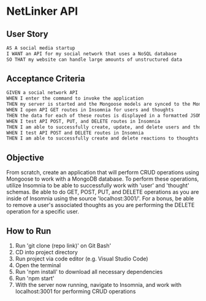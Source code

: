 # NetLinker API

## User Story

```md
AS A social media startup
I WANT an API for my social network that uses a NoSQL database
SO THAT my website can handle large amounts of unstructured data
```

## Acceptance Criteria

```md
GIVEN a social network API
WHEN I enter the command to invoke the application
THEN my server is started and the Mongoose models are synced to the MongoDB database
WHEN I open API GET routes in Insomnia for users and thoughts
THEN the data for each of these routes is displayed in a formatted JSON
WHEN I test API POST, PUT, and DELETE routes in Insomnia
THEN I am able to successfully create, update, and delete users and thoughts in my database
WHEN I test API POST and DELETE routes in Insomnia
THEN I am able to successfully create and delete reactions to thoughts and add and remove friends to a user’s friend list
```

## Objective

From scratch, create an application that will perform CRUD operations using Mongoose to work with a MongoDB database. To perform these operations, utilize Insomnia to be able to successfully work with 'user' and 'thought' schemas. Be able to do GET, POST, PUT, and DELETE operations as you are inside of Insomnia using the source 'localhost:3001/'. For a bonus, be able to remove a user's associated thoughts as you are performing the DELETE operation for a specific user.


## How to Run

1. Run 'git clone (repo link)' on Git Bash'
2. CD into project directory
3. Run project via code editor (e.g. Visual Studio Code)
4. Open the terminal
5. Run 'npm install' to download all necessary dependencies
6. Run 'npm start'
7. With the server now running, navigate to Insomnia, and work with localhost:3001 for performing CRUD operations
